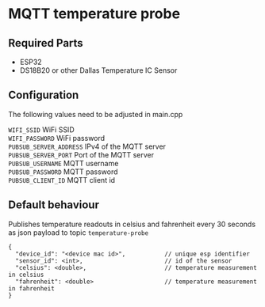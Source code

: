 # MQTT temperature probe  
## Required Parts
- ESP32
- DS18B20 or other Dallas Temperature IC Sensor

## Configuration  
The following values need to be adjusted in main.cpp

`WIFI_SSID` WiFi SSID  
`WIFI_PASSWORD` WiFi password  
`PUBSUB_SERVER_ADDRESS` IPv4 of the MQTT server  
`PUBSUB_SERVER_PORT` Port of the MQTT server  
`PUBSUB_USERNAME` MQTT username  
`PUBSUB_PASSWORD` MQTT password  
`PUBSUB_CLIENT_ID` MQTT client id  

## Default behaviour
Publishes temperature readouts in celsius and fahrenheit every 30 seconds as json payload to topic `temperature-probe`  
```
{
  "device_id": "<device mac id>",           // unique esp identifier
  "sensor_id": <int>,                       // id of the sensor
  "celsius": <double>,                      // temperature measurement in celsius
  "fahrenheit": <double>                    // temperature measurement in fahrenheit
}
```
